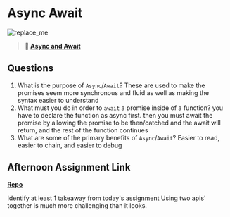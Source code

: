 # Async Await

![replace_me](https://codeworks.blob.core.windows.net/public/assets/img/illustrations/placeholder.svg)

> **📖 [Async and Await](https://codeworksacademy.com/fs-student-guide/resources/wk4/03-Async-Await)**

## Questions

1. What is the purpose of `Async`/`Await`?
  These are used to make the promises seem more synchronous and fluid as well as making the syntax easier to understand
2. What must you do in order to  `await` a promise inside of a function?
  you have to declare the function as async first. then you must await the promise by allowing the promise to be then/catched and the await will return, and the rest of the function continues
3. What are some of the primary benefits of `Async`/`Await`?
  Easier to read, easier to chain, and easier to debug
## Afternoon Assignment Link

**[Repo](https://github.com/maxbennett0/pokedex)**

Identify at least 1 takeaway from today's assignment
  Using two apis' together is much more challenging than it looks.